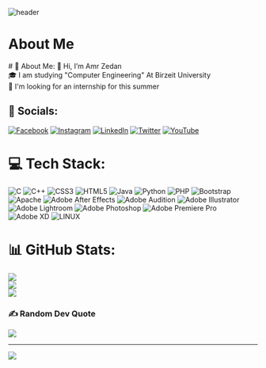 ![header](https://capsule-render.vercel.app/api?type=wave&color=gradient&height=400&section=header&text=Welcome!%20%F0%9F%A4%8D&fontSize=90)
 
<h1>About Me </h1>
# 📌 About Me:
👋 Hi, I’m Amr Zedan<br>🎓 I am studying "Computer Engineering" At Birzeit University<br>👀 I'm looking for an internship for this summer


## 🔗 Socials:
[![Facebook](https://img.shields.io/badge/Facebook-%231877F2.svg?logo=Facebook&logoColor=white)](https://facebook.com/amrzedan2003) [![Instagram](https://img.shields.io/badge/Instagram-%23E4405F.svg?logo=Instagram&logoColor=white)](https://instagram.com/amrzedan2003) [![LinkedIn](https://img.shields.io/badge/LinkedIn-%230077B5.svg?logo=linkedin&logoColor=white)](https://linkedin.com/in/amrzedan2003) [![Twitter](https://img.shields.io/badge/Twitter-%231DA1F2.svg?logo=Twitter&logoColor=white)](https://twitter.com/amrzedan2003) [![YouTube](https://img.shields.io/badge/YouTube-%23FF0000.svg?logo=YouTube&logoColor=white)](https://youtube.com/@@amrzedan2003) 

# 💻 Tech Stack:
![C](https://img.shields.io/badge/c-%2300599C.svg?style=for-the-badge&logo=c&logoColor=white) ![C++](https://img.shields.io/badge/c++-%2300599C.svg?style=for-the-badge&logo=c%2B%2B&logoColor=white) ![CSS3](https://img.shields.io/badge/css3-%231572B6.svg?style=for-the-badge&logo=css3&logoColor=white) ![HTML5](https://img.shields.io/badge/html5-%23E34F26.svg?style=for-the-badge&logo=html5&logoColor=white) ![Java](https://img.shields.io/badge/java-%23ED8B00.svg?style=for-the-badge&logo=java&logoColor=white) ![Python](https://img.shields.io/badge/python-3670A0?style=for-the-badge&logo=python&logoColor=ffdd54) ![PHP](https://img.shields.io/badge/php-%23777BB4.svg?style=for-the-badge&logo=php&logoColor=white) ![Bootstrap](https://img.shields.io/badge/bootstrap-%23563D7C.svg?style=for-the-badge&logo=bootstrap&logoColor=white) ![Apache](https://img.shields.io/badge/apache-%23D42029.svg?style=for-the-badge&logo=apache&logoColor=white) ![Adobe After Effects](https://img.shields.io/badge/Adobe%20After%20Effects-9999FF.svg?style=for-the-badge&logo=Adobe%20After%20Effects&logoColor=white) ![Adobe Audition](https://img.shields.io/badge/Adobe%20Audition-9999FF.svg?style=for-the-badge&logo=Adobe%20Audition&logoColor=white) ![Adobe Illustrator](https://img.shields.io/badge/adobeillustrator-%23FF9A00.svg?style=for-the-badge&logo=adobeillustrator&logoColor=white) ![Adobe Lightroom](https://img.shields.io/badge/Adobe%20Lightroom-31A8FF.svg?style=for-the-badge&logo=Adobe%20Lightroom&logoColor=white) ![Adobe Photoshop](https://img.shields.io/badge/adobephotoshop-%2331A8FF.svg?style=for-the-badge&logo=adobephotoshop&logoColor=white) ![Adobe Premiere Pro](https://img.shields.io/badge/Adobe%20Premiere%20Pro-9999FF.svg?style=for-the-badge&logo=Adobe%20Premiere%20Pro&logoColor=white) ![Adobe XD](https://img.shields.io/badge/Adobe%20XD-470137?style=for-the-badge&logo=Adobe%20XD&logoColor=#FF61F6) ![LINUX](https://img.shields.io/badge/Linux-FCC624?style=for-the-badge&logo=linux&logoColor=black)
# 📊 GitHub Stats:
![](https://github-readme-stats.vercel.app/api?username=amrzedan2003&theme=tokyonight&hide_border=false&include_all_commits=false&count_private=false)<br/>
![](https://github-readme-streak-stats.herokuapp.com/?user=amrzedan2003&theme=tokyonight&hide_border=false)<br/>
![](https://github-readme-stats.vercel.app/api/top-langs/?username=amrzedan2003&theme=tokyonight&hide_border=false&include_all_commits=false&count_private=false&layout=compact)

### ✍️ Random Dev Quote
![](https://quotes-github-readme.vercel.app/api?type=vetical&theme=tokyonight)

---
[![](https://visitcount.itsvg.in/api?id=amrzedan2003&icon=6&color=1)](https://visitcount.itsvg.in)

<!-- Proudly created with GPRM ( https://gprm.itsvg.in ) -->
